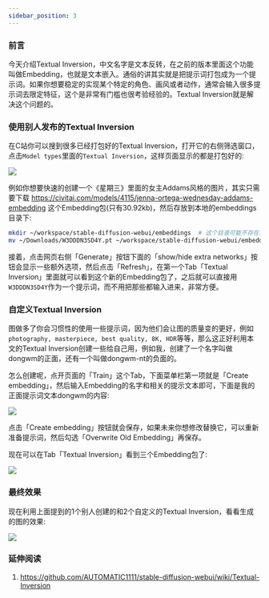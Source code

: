 ```yaml
---
sidebar_position: 3
---
```


### 前言

今天介绍Textual Inversion，中文名字是文本反转，在之前的版本里面这个功能叫做Embedding，也就是文本嵌入。通俗的讲其实就是把提示词打包成为一个提示词。如果你想要稳定的实现某个特定的角色、画风或者动作，通常会输入很多提示词去限定特征，这个是非常有门槛也很考验经验的。Textual Inversion就是解决这个问题的。

### 使用别人发布的Textual Inversion

在C站你可以搜到很多已经打包好的Textual Inversion，打开它的右侧筛选窗口，点击`Model types`里面的`Textual Inversion`，这样页面显示的都是打包好的:

![](https://user-images.githubusercontent.com/841395/234465186-9320e35f-fcda-46f9-920b-489f060df8fa.png)

例如你想要快速的创建一个《星期三》里面的女主Addams风格的图片，其实只需要下载 https://civitai.com/models/4115/jenna-ortega-wednesday-addams-embedding 这个Embedding包(只有30.92kb)，然后存放到本地的embeddings目录下:

``` bash
mkdir ~/workspace/stable-diffusion-webui/embeddings  # 这个目录可能不存在，需要创建一下
mv ~/Downloads/W3DDDN3SD4Y.pt ~/workspace/stable-diffusion-webui/embeddings
```

接着，点击网页右侧「Generate」按钮下面的「show/hide extra networks」按钮会显示一些额外选项，然后点击「Refresh」，在第一个Tab「Textual Inversion」里面就可以看到这个新的Embedding包了，之后就可以直接用`W3DDDN3SD4Y`作为一个提示词，而不用把那些都输入进来，非常方便。

### 自定义Textual Inversion

图做多了你会习惯性的使用一些提示词，因为他们会让图的质量变的更好，例如`photography, masterpiece, best quality, 8K, HDR`等等，那么这正好利用本文的Textual Inversion创建一些给自己用，例如我，创建了一个名字叫做dongwm的正面，还有一个叫做dongwm-nt的负面的。

怎么创建呢，点开页面的「Train」这个Tab，下面菜单栏第一项就是「Create embedding」，然后输入Embedding的名字和相关的提示文本即可，下面是我的正面提示词文本dongwm的内容:

![](https://user-images.githubusercontent.com/841395/234465716-cd5c3649-6314-4c5e-aa29-eb13edf4d068.png)

点击「Create embedding」按钮就会保存，如果未来你想修改替换它，可以重新准备提示词，然后勾选「Overwrite Old Embedding」再保存。

现在可以在Tab「Textual Inversion」看到三个Embedding包了:

![](https://user-images.githubusercontent.com/841395/234465991-5454d1e4-7147-482f-a383-378412697e09.png)


### 最终效果

现在利用上面提到的1个别人创建的和2个自定义的Textual Inversion，看看生成的图的效果:

![](https://user-images.githubusercontent.com/841395/234465359-50f2d1c5-468c-4ed7-8477-a7677895afac.png)


### 延伸阅读

1. https://github.com/AUTOMATIC1111/stable-diffusion-webui/wiki/Textual-Inversion
